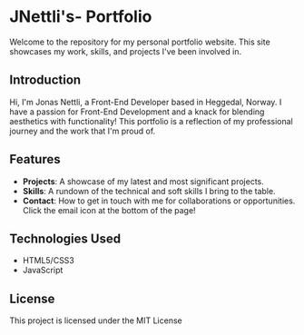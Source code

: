 # JNettli's- Portfolio

Welcome to the repository for my personal portfolio website. This site showcases my work, skills, and projects I've been involved in.

## Introduction

Hi, I'm Jonas Nettli, a Front-End Developer based in Heggedal, Norway. I have a passion for Front-End Development and a knack for blending aesthetics with functionality! 
This portfolio is a reflection of my professional journey and the work that I'm proud of.

## Features

- **Projects**: A showcase of my latest and most significant projects. 
- **Skills**: A rundown of the technical and soft skills I bring to the table. 
- **Contact**: How to get in touch with me for collaborations or opportunities. Click the email icon at the bottom of the page!

## Technologies Used

- HTML5/CSS3
- JavaScript

## License
This project is licensed under the MIT License
